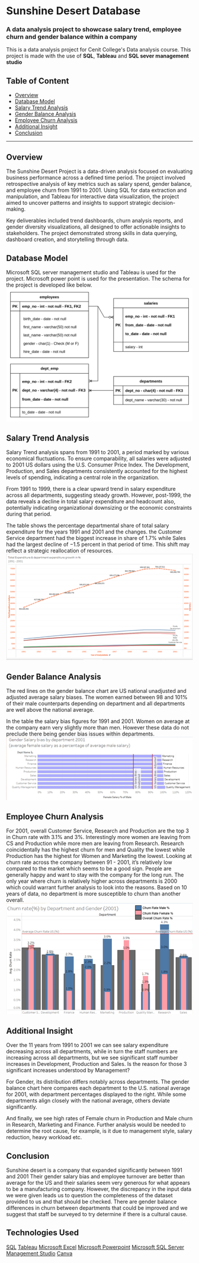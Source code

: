 # Sunshine Desert Database

### A data analysis project to showcase salary trend, employee churn and gender balance within a company

This is a data analysis project for Cenit College's Data analysis course. This project is made with the use of **SQL**, **Tableau** and **SQL sever management studio**
## **Table of Content**
* [Overview](#overview)
* [Database Model](#database-model)
* [Salary Trend Analysis](#salary-trend-analysis)
* [Gender Balance Analysis](#gender-balance-analysis)
* [Employee Churn Analysis](#employee-churn-analysis)
* [Additional Insight](#additional-insight)
* [Conclusion](#conclusion)

***
## **Overview**
The Sunshine Desert Project is a data-driven analysis focused on evaluating business performance across a defined time period. The project involved retrospective analysis of key metrics such as salary spend, gender balance, and employee churn from 1991 to 2001. Using SQL for data extraction and manipulation, and Tableau for interactive data visualization, the project aimed to uncover patterns and insights to support strategic decision-making.

Key deliverables included trend dashboards, churn analysis reports, and gender diversity visualizations, all designed to offer actionable insights to stakeholders. The project demonstrated strong skills in data querying, dashboard creation, and storytelling through data.

## **Database Model**
Microsoft SQL server management studio and Tableau is used for the project. Microsoft power point is used for the presentation.
The schema for the project is developed like below.
![image](Sunshine_Desert_ERG.png)

## **Salary Trend Analysis**
Salary Trend analysis spans from 1991 to 2001, a period marked by various economical fluctuations. 
To ensure comparability, all salaries were adjusted to 2001 US dollars using the U.S. Consumer Price Index.
The Development, Production, and Sales departments consistently accounted for the highest levels of spending, indicating a central role in the organization.

From 1991 to 1999, there is a clear upward trend in salary expenditure across all departments, suggesting steady growth. However, post-1999, the data reveals a decline in total salary expenditure and headcount also, potentially indicating organizational downsizing or the economic constraints during that period.

The table shows the percentage departmental share of total salary expenditure for the years 1991 and 2001 and the changes. the Customer Service department had the biggest increase in share of 1.7% while Sales had the largest decline of −1.5 percent in that period of time. This shift may reflect a strategic reallocation of resources.
![image](growth-chart.png)

## **Gender Balance Analysis**
The red lines on the gender balance chart are US national unadjusted and adjusted average salary biases. The women earned between 98 and 101% of their male counterparts depending on department and all departments are well above the national average.

In the table the salary bias figures for 1991 and 2001. Women on average at the company earn very slightly more than men. However these data do not preclude there being gender bias issues within departments.
![image](gender.png)

## **Employee Churn Analysis**
For 2001, overall Customer Service, Research and Production are the top 3 in Churn rate with 3.1% and 3%. Interestingly more women are leaving from CS and Production while more men are leaving from Research. Research coincidentally has the highest churn for men and Quality the lowest while Production has the highest for Women and Marketing the lowest.
Looking at churn rate across the company between 91 - 2001, it’s relatively low compared to the market which seems to be a good sign. People are generally happy and want to stay with the company for the long run. The only year where churn is relatively higher across departments is 2000 which could warrant further analysis to look into the reasons. Based on 10 years of data, no department is more susceptible to churn than another overall.
![image](employee-churn.png)

## **Additional Insight**
Over the 11 years from 1991 to 2001 we can see salary expenditure decreasing across all departments, while in turn the staff numbers are increasing across all departments, but we see significant staff number increases in Development, Production and Sales.  Is the reason for those 3 significant increases understood by Management?

For Gender, its distribution differs notably across departments. The gender balance chart here compares each department to the U.S. national average for 2001, with department percentages displayed to the right. While some departments align closely with the national average, others deviate significantly.

And finally, we see high rates of Female churn in Production and Male churn in Research, Marketing and Finance. Further analysis would be needed to determine the root cause, for example, is it due to management style, salary reduction, heavy workload etc.

## **Conclusion**
Sunshine desert is a company that expanded significantly between 1991 and 2001
Their gender salary bias and employee turnover are better than average for the US and their salaries seem very generous for what appears to be a manufacturing company.
However, the discrepancy in the input data we were given leads us to question the completeness of the dataset provided to us and that should be checked.
There are gender balance differences in churn between departments that could be improved and we suggest that staff be surveyed to try determine if there is a cultural cause.

## **Technologies Used**
[SQL](https://www.w3schools.com/sql/)
[Tableau](https://www.tableau.com/)
[Microsoft Excel](https://www.microsoft.com/en-ie/microsoft-365/excel)
[Microsoft Powerpoint](https://www.microsoft.com/en-ie/microsoft-365/powerpoint)
[Microsoft SQL Server Management Studio](https://learn.microsoft.com/en-us/sql/?view=sql-server-ver17)
[Canva](https://www.canva.com/)









